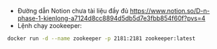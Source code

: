 - Đường dẫn Notion chưa tài liệu đầy đủ 
https://www.notion.so/D-n-phase-1-kienlong-a7124d8cc8894d5db5d7e3fbb854f60f?pvs=4
- Lệnh chạy zookeeper:
```bash
docker run -d --name zookeeper -p 2181:2181 zookeeper:latest
```

